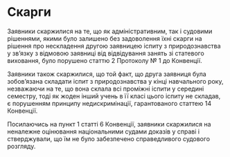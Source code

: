 # Скарги

Заявники скаржилися на те, що як адміністративним, так і судовими рішеннями, якими було залишено без задоволення їхні скарги на рішення про нескладення другою заявницею іспиту з природознавства у зв’язку з відмовою заявниці від відвідування занять зі статевого виховання, було порушено статтю 2 Протоколу № 1 до Конвенції. 

Заявники також скаржилися, що той факт, що друга заявниця була зобов’язана складати іспит з природознавства у кінці навчального року, незважаючи на те, що вона склала всі проміжні іспити у середині семестру, тоді як жоден інший учень в її класі цього іспиту не складав, є порушенням принципу недискримінації, гарантованого статтею 14 Конвенції. 

Посилаючись на пункт 1 статті 6 Конвенції, заявники скаржилися на неналежне оцінювання національними судами доказів у справі і стверджували, що їм не було забезпечено справедливого судового розгляду.


